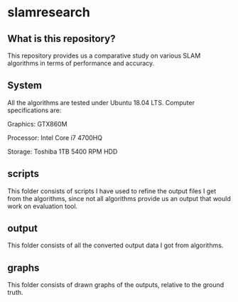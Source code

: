 # slamresearch

## What is this repository?

This repository provides us a comparative study on various SLAM algorithms in terms of performance and accuracy.

## System

All the algorithms are tested under Ubuntu 18.04 LTS. Computer specifications are:

Graphics: GTX860M

Processor: Intel Core i7 4700HQ

Storage: Toshiba 1TB 5400 RPM HDD

## scripts

This folder consists of scripts I have used to refine the output files I get from the algorithms, since not all algorithms
provide us an output that would work on evaluation tool.

## output

This folder consists of all the converted output data I got from algorithms. 

## graphs

This folder consists of drawn graphs of the outputs, relative to the ground truth.
